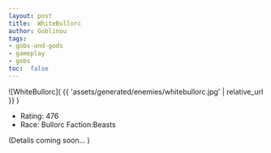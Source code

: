```yaml
---
layout: post
title:  WhiteBullorc
author: Goblinou
tags:
- gobs-and-gods
- gameplay
- gobs
toc:  false
---
```


![WhiteBullorc]( {{ 'assets/generated/enemies/whitebullorc.jpg' | relative_url }} )
- Rating: 476
- Race: Bullorc  Faction:Beasts

(Details coming soon... )